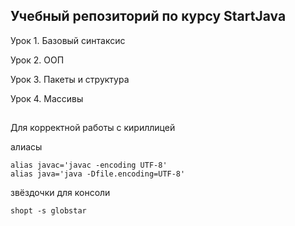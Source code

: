 ## Учебный репозиторий по курсу StartJava
Урок 1. Базовый синтаксис

Урок 2. ООП

Урок 3. Пакеты и структура

Урок 4. Массивы
##
Для корректной работы с кириллицей

алиасы
```
alias javac='javac -encoding UTF-8'
alias java='java -Dfile.encoding=UTF-8'
```
звёздочки для консоли
```
shopt -s globstar
```
